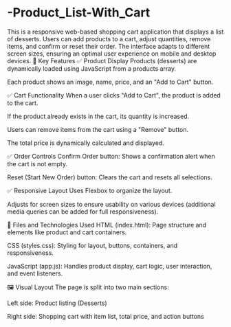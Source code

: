 # -Product_List-With_Cart
This is a responsive web-based shopping cart application that displays a list of desserts. Users can add products to a cart, adjust quantities, remove items, and confirm or reset their order. The interface adapts to different screen sizes, ensuring an optimal user experience on mobile and desktop devices.
🎯 Key Features ✅ Product Display Products (desserts) are dynamically loaded using JavaScript from a products array.

Each product shows an image, name, price, and an "Add to Cart" button.

✅ Cart Functionality When a user clicks "Add to Cart", the product is added to the cart.

If the product already exists in the cart, its quantity is increased.

Users can remove items from the cart using a "Remove" button.

The total price is dynamically calculated and displayed.

✅ Order Controls Confirm Order button: Shows a confirmation alert when the cart is not empty.

Reset (Start New Order) button: Clears the cart and resets all selections.

✅ Responsive Layout Uses Flexbox to organize the layout.

Adjusts for screen sizes to ensure usability on various devices (additional media queries can be added for full responsiveness).

🧩 Files and Technologies Used HTML (index.html): Page structure and elements like product and cart containers.

CSS (styles.css): Styling for layout, buttons, containers, and responsiveness.

JavaScript (app.js): Handles product display, cart logic, user interaction, and event listeners.

🖼️ Visual Layout The page is split into two main sections:

Left side: Product listing (Desserts)

Right side: Shopping cart with item list, total price, and action buttons
